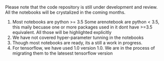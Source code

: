 Please note that the code repository is still under development and review.
All the notebooks will be crystalized in the coming months.

1. Most notebooks are python >= 3.5 Some arenotebook are python < 3.5, this maily becuase one or more packages used in it dont have >=3.5 equivalent. All those will be highlighted explicitly
2. We have not covered hyper-parameter tunning in the notebooks
3. Though most notebooks are ready, its a still a work in progress.
4. For tensorflow, we have used  1.0 version 1.0. We are in the process of migrating them to the latesest tensorflow version
